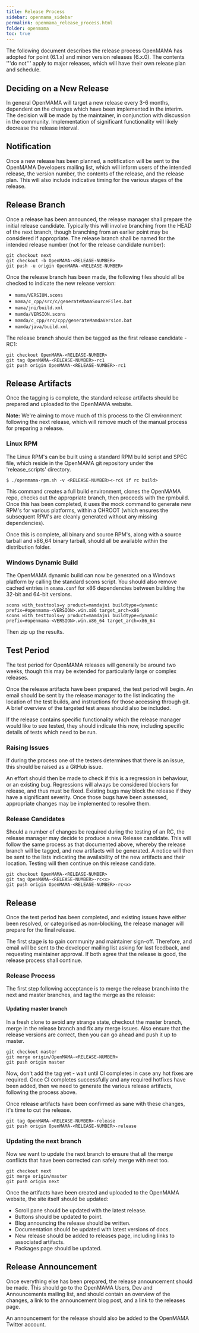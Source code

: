 ```yaml
---
title: Release Process
sidebar: openmama_sidebar
permalink: openmama_release_process.html
folder: openmama
toc: true
---
```

The following document describes the release process OpenMAMA has adopted for point (6.1.x) and minor version releases (6.x.0). The contents '''do not''' apply to major releases, which will have their own release plan and schedule. 

## Deciding on a New Release

In general OpenMAMA will target a new release every 3-6 months, dependent on the changes which have been implemented in the interim. The decision will be made by the maintainer, in conjunction with discussion in the community. Implementation of significant functionality will likely decrease the release interval.

## Notification

Once a new release has been planned, a notification will be sent to the OpenMAMA Developers mailing list, which will inform users of the intended release, the version number, the contents of the release, and the release plan. This will also include indicative timing for the various stages of the release.

## Release Branch

Once a release has been announced, the release manager shall prepare the initial release candidate. Typically this will involve branching from the HEAD of the next branch, though branching from an earlier point may be considered if appropriate. The release branch shall be named for the intended release number (not for the release candidate number):

```
git checkout next
git checkout -b OpenMAMA-<RELEASE-NUMBER>
git push -u origin OpenMAMA-<RELEASE-NUMBER>
```

Once the release branch has been made, the following files should all be checked to indicate the new release version:

* `mama/VERSION.scons`
* `mama/c_cpp/src/c/generateMamaSourceFiles.bat`
* `mama/jni/build.xml`
* `mamda/VERSION.scons`
* `mamda/c_cpp/src/cpp/generateMamdaVersion.bat`
* `mamda/java/build.xml`

The release branch should then be tagged as the first release candidate - RC1:
```
git checkout OpenMAMA-<RELEASE-NUMBER>
git tag OpenMAMA-<RELEASE-NUMBER>-rc1
git push origin OpenMAMA-<RELEASE-NUMBER>-rc1
```

## Release Artifacts

Once the tagging is complete, the standard release artifacts should be prepared and uploaded to the OpenMAMA website.

**Note:** We're aiming to move much of this process to the CI environment following the next release, which will remove much of the manual process for preparing a release.

### Linux RPM

The Linux RPM's can be built using a standard RPM build script and SPEC file, which reside in the OpenMAMA git repository under the 'release_scripts' directory.

```
$ ./openmama-rpm.sh -v <RELEASE-NUMBER><-rcX if rc build>
```

This command creates a full build environment, clones the OpenMAMA repo, checks out the appropriate branch, then proceeds with the rpmbuild. Once this has been completed, it uses the mock command to generate new RPM's for various platforms, within a CHROOT (which ensures the subsequent RPM's are cleanly generated without any missing dependencies).

Once this is complete, all binary and source RPM's, along with a source tarball and x86_64 binary tarball, should all be available within the distribution folder.

### Windows Dynamic Build

The OpenMAMA dynamic build can now be generated on a Windows platform by calling the standard scons script. You should also remove cached entries in `omama.conf` for x86 dependencies between building the 32-bit and 64-bit versions.

```
scons with_testtools=y product=mamdajni buildtype=dynamic prefix=#openmama-<VERSION>.win.x86 target_arch=x86
scons with_testtools=y product=mamdajni buildtype=dynamic prefix=#openmama-<VERSION>.win.x86_64 target_arch=x86_64
```

Then zip up the results.

## Test Period

The test period for OpenMAMA releases will generally be around two weeks, though this may be extended for particularly large or complex releases. 

Once the release artifacts have been prepared, the test period will begin. An email should be sent by the release manager to the list indicating the location of the test builds, and instructions for those accessing through git. A brief overview of the targeted test areas should also be included.

If the release contains specific functionality which the release manager would like to see tested, they should indicate this now, including specific details of tests which need to be run. 

### Raising Issues 

If during the process one of the testers determines that there is an issue, this should be raised as a GitHub issue.  

An effort should then be made to check if this is a regression in behaviour, or an existing bug. Regressions will always be considered blockers for release, and thus must be fixed. Existing bugs may block the release if they have a significant severity. Once those bugs have been assessed, appropriate changes may be implemented to resolve them.

### Release Candidates 

Should a number of changes be required during the testing of an RC, the release manager may decide to produce a new Release candidate. This will follow the same process as that documented above, whereby the release branch will be tagged, and new artifacts will be generated. A notice will then be sent to the lists indicating the availability of the new artifacts and their location. Testing will then continue on this release candidate.

```
git checkout OpenMAMA-<RELEASE-NUMBER>
git tag OpenMAMA-<RELEASE-NUMBER>-rc<x>
git push origin OpenMAMA-<RELEASE-NUMBER>-rc<x>
```

## Release

Once the test period has been completed, and existing issues have either been resolved, or categorised as non-blocking, the release manager will prepare for the final release. 

The first stage is to gain community and maintainer sign-off. Therefore, and email will be sent to the developer mailing list asking for last feedback, and requesting maintainer approval. If both agree that the release is good, the release process shall continue.

### Release Process 
The first step following acceptance is to merge the release branch into the next and master branches, and tag the merge as the release:

#### Updating master branch

In a fresh clone to avoid any strange state, checkout the master branch, merge in the release branch and fix any merge issues. Also ensure that the release versions are correct, then you can go ahead and push it up to master.

```
git checkout master
git merge origin/OpenMAMA-<RELEASE-NUMBER>
git push origin master
```
Now, don't add the tag yet - wait until CI completes in case any hot fixes are required. Once CI completes successfully and any required hotfixes have been added, then we need to generate the various release artifacts, following the process above.

Once release artifacts have been confirmed as sane with these changes, it's time to cut the release.

```
git tag OpenMAMA-<RELEASE-NUMBER>-release
git push origin OpenMAMA-<RELEASE-NUMBER>-release
```

### Updating the next branch

Now we want to update the next branch to ensure that all the merge conflicts that have been corrected can safely merge with next too.

```
git checkout next
git merge origin/master
git push origin next
```

Once the artifacts have been created and uploaded to the OpenMAMA website, the site itself should be updated:

* Scroll pane should be updated with the latest release.
* Buttons should be updated to point.
* Blog announcing the release should be written.
* Documentation should be updated with latest versions of docs.
* New release should be added to releases page, including links to associated artifacts. 
* Packages page should be updated.

## Release Announcement 

Once everything else has been prepared, the release announcement should be made. This should go to the OpenMAMA Users, Dev and Announcements mailing list, and should contain an overview of the changes, a link to the announcement blog post, and a link to the releases page.

An announcement for the release should also be added to the OpenMAMA Twitter account.
